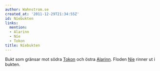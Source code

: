 ```yaml
---
author: Wahnstrom.se
created_at: '2011-12-29T21:34:55Z'
id: Níebukten
links:
  mention:
  - Alarinn
  - Níe
  - Tokon
title: Níebukten
---
```


Bukt som gränsar mot södra [Tokon] och östra [Alarinn]. Floden [Níe] rinner ut i bukten.

  [Tokon]: Tokon
  [Alarinn]: Alarinn
  [Níe]: Níe
